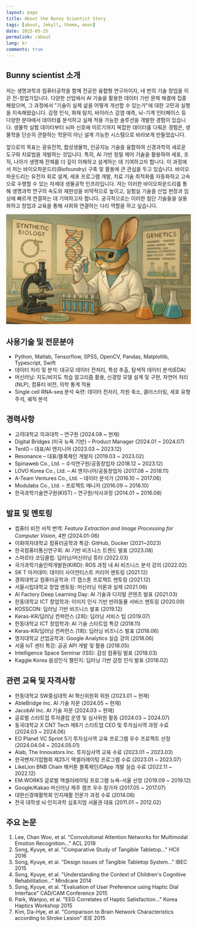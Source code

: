```yaml
---
layout: page
title: About the Bunny Scientist Story 
tags: [about, Jekyll, theme, moon]
date: 2025-05-25
permalink: /about
lang: kr
comments: true
---
```

    

## Bunny scientist 소개

저는 생명과학과 컴퓨터공학을 함께 전공한 융합형 연구자이자, 네 번의 기술 창업을 이끈 전-창업가입니다. 다양한 산업에서 AI 기술을 활용한 데이터 기반 문제 해결에 집중해왔으며, 그 과정에서 "기술이 실제 삶을 어떻게 개선할 수 있는가"에 대한 고민과 실행을 지속해왔습니다. 감정 인식, 화재 탐지, 바이러스 감염 예측, 뇌-기계 인터페이스 등 다양한 분야에서 데이터를 분석하고 실제 적용 가능한 솔루션을 개발한 경험이 있습니다. 생물학 실험 데이터부터 뇌파 신호에 이르기까지 복잡한 데이터를 다뤄온 경험은, 생물학을 단순히 관찰하는 학문이 아닌 설계 가능한 시스템으로 바라보게 만들었습니다.

앞으로의 목표는 광유전학, 합성생물학, 인공지능 기술을 융합하여 신경과학의 새로운 도구와 치료법을 개발하는 것입니다. 특히, AI 기반 정밀 제어 기술을 활용하여 세포, 조직, 나아가 생명체 전체를 더 깊이 이해하고 설계하는 데 기여하고자 합니다. 이 과정에서 저는 바이오파운드리(Biofoundry) 구축 및 활용에 큰 관심을 두고 있습니다. 바이오파운드리는 유전자 회로 설계, 세포 프로그램 개발, 치료 기술 최적화를 자동화하고 고속으로 수행할 수 있는 차세대 생물공학 인프라입니다. 저는 이러한 바이오파운드리를 통해 생명과학 연구의 속도와 재현성을 비약적으로 높이고, 실험실 기술을 산업 현장과 임상에 빠르게 연결하는 데 기여하고자 합니다. 궁극적으로는 이러한 첨단 기술들을 실용화하고 창업과 교육을 통해 사회와 연결하는 다리 역할을 하고 싶습니다.

<img src="https://github.com/Kyuye/kyuye.github.io/blob/main/assets/img/20250525_1607_Bunny%20Scientist%20in%20Lab_simple_compose_01jw346baef4c88r85j5n5w5w7.png?raw=true" width="900px" height="300px" title="자료사진" alt="자료사진1"></img><br/>


## 사용기술 및 전문분야  
- Python, Matlab, Tensorflow, SPSS, OpenCV, Pandas, Matplotlib, Typescript, Swift  
- 데이터 처리 및 분석: 대규모 데이터 전처리, 특성 추출, 탐색적 데이터 분석(EDA)  
- 머신러닝: 지도/비지도 학습 알고리즘 활용, 신경망 모델 설계 및 구현, 자연어 처리(NLP), 컴퓨터 비전, 의학 통계 적용  
- Single cell RNA-seq 분석 숙련: 데이터 전처리, 차원 축소, 클러스터링, 세포 유형 주석, 궤적 분석  

## 경력사항  
- 고려대학교 의과대학 – 연구원 (2024.08 ~ 현재)  
- Digital Bridges (미국 뉴욕 기반) – Product Manager (2024.01 ~ 2024.07)  
- TenIO – 대표/AI 엔지니어 (2023.03 ~ 2023.12)  
- Resonance – 대표/블록체인 개발자 (2019.03 ~ 2023.02)  
- Spinaweb Co., Ltd. – 수석연구원/공동창업자 (2018.12 ~ 2023.12)  
- LOVO Korea Co., Ltd. – AI 엔지니어/공동창업자 (2017.08 ~ 2018.11)  
- A-Team Ventures Co., Ltd. – 데이터 분석가 (2016.10 ~ 2017.06)  
- Modulabs Co., Ltd. – 프로젝트 매니저 (2016.09 ~ 2016.10)  
- 한국과학기술연구원(KIST) – 연구원/석사과정 (2014.01 ~ 2016.08)  

## 발표 및 멘토링  
- 컴퓨터 비전 서적 번역: *Feature Extraction and Image Processing for Computer Vision*, 4판 (2024.01-06)  
- 이화여자대학교 컴퓨터공학과 특강: GitHub, Docker (2021~2023)  
- 한국컴퓨터통신연구회: AI 기반 비즈니스 트렌드 발표 (2023.08)  
- 스파르타 코딩클럽: 딥러닝/머신러닝 튜터 (2022.03)  
- 국가과학기술인력개발원(KIRD): ROS 과정 내 AI 비즈니스 분석 강의 (2022.02)  
- SK T 아카데미: 데이터 사이언티스트 커리어 멘토링 (2021.12)  
- 경희대학교 컴퓨터공학과: IT 캡스톤 프로젝트 멘토링 (2021.12)  
- 서울시립대학교 창업 멘토링: 머신러닝 이론과 실제 (2021.06)  
- AI Factory Deep Learning Day: AI 기술과 디지털 콘텐츠 발표 (2021.03)  
- 한동대학교 ICT 창업학과: 이미지 인식 기반 반려동물 서비스 멘토링 (2020.09)  
- KOSSCON: 딥러닝 기반 비즈니스 발표 (2019.12)  
- Keras-KR/딥러닝 컨퍼런스 (2회): 딥러닝 서비스 팁 (2019.07)  
- 한동대학교 ICT 창업학과: AI 기술 스타트업 특강 (2018.11)  
- Keras-KR/딥러닝 컨퍼런스 (1회): 딥러닝 비즈니스 발표 (2018.06)  
- 명지대학교 산업공학과: Google Analytics 실습 강의 (2018.06)  
- 서울 IoT 센터 특강: 공공 API 개발 및 활용 (2018.05)  
- Intelligence Space Seminar (ISS): 감성 컴퓨팅 발표 (2018.03)  
- Kaggle Korea 음성인식 챌린지: 딥러닝 기반 감정 인식 발표 (2018.02)  

## 관련 교육 및 자격사항  
- 한동대학교 SW중심대학 AI 혁신위원회 위원 (2023.01 ~ 현재)  
- AbleBridge Inc. AI 기술 자문 (2024.05 ~ 현재)  
- JacobAI Inc. AI 기술 자문 (2024.03 ~ 현재)  
- 글로벌 스타트업 투자클럽 운영 및 심사위원 활동 (2024.03 ~ 2024.07)  
- 동국대학교 X CNT Tech 제8기 스타트업 CEO 및 투자심사역 과정 수료 (2024.03 ~ 2024.06)  
- EO Planet VC Sprint 5기 투자심사역 교육 프로그램 우수 프로젝트 선정 (2024.04.04 ~ 2024.05.01)  
- Alab, The Innovators Inc. 투자심사역 교육 수료 (2023.01 ~ 2023.03)  
- 한국벤처기업협회 제25기 액셀러레이팅 프로그램 수료 (2023.01 ~ 2023.07)  
- LikeLion BNB Chain 해커톤 블록체인/DApp 개발 실습 수료 (2022.11 ~ 2022.12)  
- EM.WORKS 글로벌 액셀러레이팅 프로그램 뉴욕-서울 선정 (2019.09 ~ 2019.12)  
- Google/Kakao 머신러닝 제주 캠프 우수 참가자 (2017.05 ~ 2017.07)  
- 대한신경재활학회 인지재활 전문가 과정 수료 (2014.08)  
- 전국 대학생 뇌·인지과학 심포지엄 서울권 대표 (2011.01 ~ 2012.02)  

## 주요 논문  
1. Lee, Chan Woo, et al. "Convolutional Attention Networks for Multimodal Emotion Recognition..." ACL 2018  
2. Song, Kyuye, et al. "Comparative Study of Tangible Tabletop..." HCII 2016  
3. Song, Kyuye, et al. "Design issues of Tangible Tabletop System..." IBEC 2015  
4. Song, Kyuye, et al. "Understanding the Context of Children's Cognitive Rehabilitation..." Mindcare 2014  
5. Song, Kyuye, et al. "Evaluation of User Preference using Haptic Dial Interface" CAD/CAM Conference 2015  
6. Park, Wanjoo, et al. "EEG Correlates of Haptic Satisfaction..." Korea Haptics Workshop 2015  
7. Kim, Da-Hye, et al. "Comparison to Brain Network Characteristics according to Stroke Lesion" IEIE 2015  



